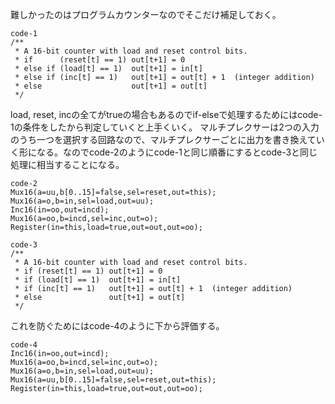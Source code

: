 難しかったのはプログラムカウンターなのでそこだけ補足しておく。

```
code-1
/**
 * A 16-bit counter with load and reset control bits.
 * if      (reset[t] == 1) out[t+1] = 0
 * else if (load[t] == 1)  out[t+1] = in[t]
 * else if (inc[t] == 1)   out[t+1] = out[t] + 1  (integer addition)
 * else                    out[t+1] = out[t]
 */
```

load, reset, incの全てがtrueの場合もあるのでif-elseで処理するためにはcode-1の条件をしたから判定していくと上手くいく。
マルチプレクサーは2つの入力のうち一つを選択する回路なので、マルチプレクサーごとに出力を書き換えていく形になる。なのでcode-2のようにcode-1と同じ順番にするとcode-3と同じ処理に相当することになる。
```
code-2
Mux16(a=uu,b[0..15]=false,sel=reset,out=this);
Mux16(a=o,b=in,sel=load,out=uu);
Inc16(in=oo,out=incd);
Mux16(a=oo,b=incd,sel=inc,out=o);
Register(in=this,load=true,out=out,out=oo);

code-3
/**
 * A 16-bit counter with load and reset control bits.
 * if (reset[t] == 1) out[t+1] = 0
 * if (load[t] == 1)  out[t+1] = in[t]
 * if (inc[t] == 1)   out[t+1] = out[t] + 1  (integer addition)
 * else               out[t+1] = out[t]
 */
```
これを防ぐためにはcode-4のように下から評価する。
```
code-4
Inc16(in=oo,out=incd);
Mux16(a=oo,b=incd,sel=inc,out=o);
Mux16(a=o,b=in,sel=load,out=uu);
Mux16(a=uu,b[0..15]=false,sel=reset,out=this);
Register(in=this,load=true,out=out,out=oo);
```